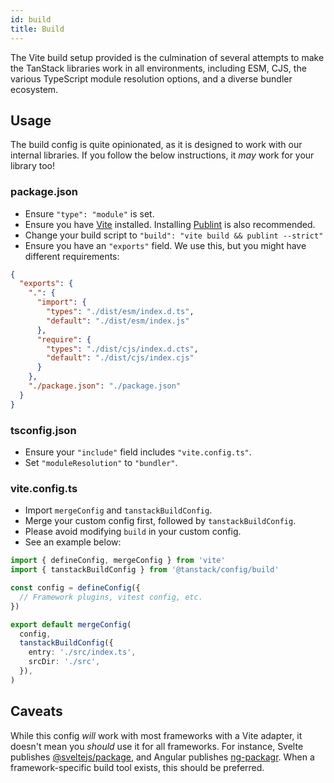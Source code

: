 ```yaml
---
id: build
title: Build
---
```


The Vite build setup provided is the culmination of several attempts to make the TanStack libraries work in all environments, including ESM, CJS, the various TypeScript module resolution options, and a diverse bundler ecosystem.

## Usage

The build config is quite opinionated, as it is designed to work with our internal libraries. If you follow the below instructions, it _may_ work for your library too!

### package.json

- Ensure `"type": "module"` is set.
- Ensure you have [Vite](https://www.npmjs.com/package/vite) installed. Installing [Publint](https://www.npmjs.com/package/publint) is also recommended.
- Change your build script to `"build": "vite build && publint --strict"`
- Ensure you have an `"exports"` field. We use this, but you might have different requirements:

```json
{
  "exports": {
    ".": {
      "import": {
        "types": "./dist/esm/index.d.ts",
        "default": "./dist/esm/index.js"
      },
      "require": {
        "types": "./dist/cjs/index.d.cts",
        "default": "./dist/cjs/index.cjs"
      }
    },
    "./package.json": "./package.json"
  }
}
```

### tsconfig.json

- Ensure your `"include"` field includes `"vite.config.ts"`.
- Set `"moduleResolution"` to `"bundler"`.

### vite.config.ts

- Import `mergeConfig` and `tanstackBuildConfig`.
- Merge your custom config first, followed by `tanstackBuildConfig`.
- Please avoid modifying `build` in your custom config.
- See an example below:

```ts
import { defineConfig, mergeConfig } from 'vite'
import { tanstackBuildConfig } from '@tanstack/config/build'

const config = defineConfig({
  // Framework plugins, vitest config, etc.
})

export default mergeConfig(
  config,
  tanstackBuildConfig({
    entry: './src/index.ts',
    srcDir: './src',
  }),
)
```

## Caveats

While this config _will_ work with most frameworks with a Vite adapter, it doesn't mean you _should_ use it for all frameworks. For instance, Svelte publishes [@sveltejs/package](https://www.npmjs.com/package/@sveltejs/package), and Angular publishes [ng-packagr](https://www.npmjs.com/package/ng-packagr). When a framework-specific build tool exists, this should be preferred.
